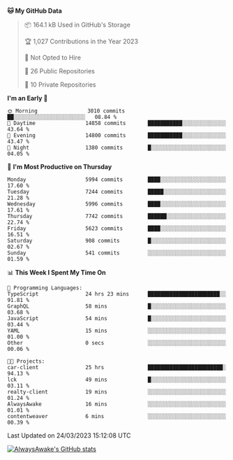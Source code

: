 <!--START_SECTION:waka-->
**🐱 My GitHub Data** 

> 📦 164.1 kB Used in GitHub's Storage 
 > 
> 🏆 1,027 Contributions in the Year 2023
 > 
> 🚫 Not Opted to Hire
 > 
> 📜 26 Public Repositories 
 > 
> 🔑 10 Private Repositories 
 > 
**I'm an Early 🐤** 

```text
🌞 Morning                3010 commits        ██░░░░░░░░░░░░░░░░░░░░░░░   08.84 % 
🌆 Daytime                14858 commits       ███████████░░░░░░░░░░░░░░   43.64 % 
🌃 Evening                14800 commits       ███████████░░░░░░░░░░░░░░   43.47 % 
🌙 Night                  1380 commits        █░░░░░░░░░░░░░░░░░░░░░░░░   04.05 % 
```
📅 **I'm Most Productive on Thursday** 

```text
Monday                   5994 commits        ████░░░░░░░░░░░░░░░░░░░░░   17.60 % 
Tuesday                  7244 commits        █████░░░░░░░░░░░░░░░░░░░░   21.28 % 
Wednesday                5996 commits        ████░░░░░░░░░░░░░░░░░░░░░   17.61 % 
Thursday                 7742 commits        ██████░░░░░░░░░░░░░░░░░░░   22.74 % 
Friday                   5623 commits        ████░░░░░░░░░░░░░░░░░░░░░   16.51 % 
Saturday                 908 commits         █░░░░░░░░░░░░░░░░░░░░░░░░   02.67 % 
Sunday                   541 commits         ░░░░░░░░░░░░░░░░░░░░░░░░░   01.59 % 
```


📊 **This Week I Spent My Time On** 

```text
💬 Programming Languages: 
TypeScript               24 hrs 23 mins      ███████████████████████░░   91.81 % 
GraphQL                  58 mins             █░░░░░░░░░░░░░░░░░░░░░░░░   03.68 % 
JavaScript               54 mins             █░░░░░░░░░░░░░░░░░░░░░░░░   03.44 % 
YAML                     15 mins             ░░░░░░░░░░░░░░░░░░░░░░░░░   01.00 % 
Other                    0 secs              ░░░░░░░░░░░░░░░░░░░░░░░░░   00.06 % 

🐱‍💻 Projects: 
car-client               25 hrs              ████████████████████████░   94.13 % 
lck                      49 mins             █░░░░░░░░░░░░░░░░░░░░░░░░   03.11 % 
realty-client            19 mins             ░░░░░░░░░░░░░░░░░░░░░░░░░   01.24 % 
AlwaysAwake              16 mins             ░░░░░░░░░░░░░░░░░░░░░░░░░   01.01 % 
contentweaver            6 mins              ░░░░░░░░░░░░░░░░░░░░░░░░░   00.39 % 
```


 Last Updated on 24/03/2023 15:12:08 UTC
<!--END_SECTION:waka-->

[![AlwaysAwake's GitHub stats](https://github-readme-stats.vercel.app/api?username=AlwaysAwake&show_icons=true&theme=github_dark&count_private=true)](https://github.com/AlwaysAwake/AlwaysAwake)
